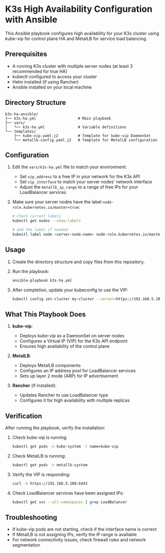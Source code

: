 # K3s High Availability Configuration with Ansible

This Ansible playbook configures high availability for your K3s cluster using kube-vip for control plane HA and MetalLB for service load balancing.

## Prerequisites

- A running K3s cluster with multiple server nodes (at least 3 recommended for true HA)
- kubectl configured to access your cluster
- Helm installed (if using Rancher)
- Ansible installed on your local machine

## Directory Structure

```
k3s-ha-ansible/
├── k3s-ha.yml                   # Main playbook
├── vars/
│   └── k3s-ha.yml               # Variable definitions
└── templates/
    ├── kube-vip.yaml.j2         # Template for kube-vip DaemonSet
    └── metallb-config.yaml.j2   # Template for MetalLB configuration
```

## Configuration

1. Edit the `vars/k3s-ha.yml` file to match your environment:
   - Set `vip_address` to a free IP in your network for the K3s API
   - Set `vip_interface` to match your server nodes' network interface
   - Adjust the `metallb_ip_range` to a range of free IPs for your LoadBalancer services

2. Make sure your server nodes have the label `node-role.kubernetes.io/master=true`:
   ```bash
   # Check current labels
   kubectl get nodes --show-labels
   
   # Add the label if needed
   kubectl label node <server-node-name> node-role.kubernetes.io/master=true
   ```

## Usage

1. Create the directory structure and copy files from this repository.

2. Run the playbook:
   ```bash
   ansible-playbook k3s-ha.yml
   ```

3. After completion, update your kubeconfig to use the VIP:
   ```bash
   kubectl config set-cluster my-cluster --server=https://192.168.5.100:6443
   ```

## What This Playbook Does

1. **kube-vip**:
   - Deploys kube-vip as a DaemonSet on server nodes
   - Configures a Virtual IP (VIP) for the K3s API endpoint
   - Ensures high availability of the control plane

2. **MetalLB**:
   - Deploys MetalLB components
   - Configures an IP address pool for LoadBalancer services
   - Sets up layer 2 mode (ARP) for IP advertisement

3. **Rancher** (if installed):
   - Updates Rancher to use LoadBalancer type
   - Configures it for high availability with multiple replicas

## Verification

After running the playbook, verify the installation:

1. Check kube-vip is running:
   ```bash
   kubectl get pods -n kube-system -l name=kube-vip
   ```

2. Check MetalLB is running:
   ```bash
   kubectl get pods -n metallb-system
   ```

3. Verify the VIP is responding:
   ```bash
   curl -k https://192.168.5.100:6443
   ```

4. Check LoadBalancer services have been assigned IPs:
   ```bash
   kubectl get svc --all-namespaces | grep LoadBalancer
   ```

## Troubleshooting

- If kube-vip pods are not starting, check if the interface name is correct
- If MetalLB is not assigning IPs, verify the IP range is available
- For network connectivity issues, check firewall rules and network segmentation